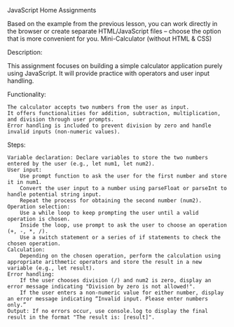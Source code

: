 JavaScript Home Assignments

Based on the example from the previous lesson, you can work directly in the browser or create separate HTML/JavaScript files – choose the option that is more convenient for you. 
Mini-Calculator (without HTML & CSS)

Description:

This assignment focuses on building a simple calculator application purely using JavaScript. It will provide practice with operators and user input handling.

Functionality:

    The calculator accepts two numbers from the user as input.
    It offers functionalities for addition, subtraction, multiplication, and division through user prompts.
    Error handling is included to prevent division by zero and handle invalid inputs (non-numeric values).

Steps:

    Variable declaration: Declare variables to store the two numbers entered by the user (e.g., let num1, let num2).
    User input:
        Use prompt function to ask the user for the first number and store it in num1.
        Convert the user input to a number using parseFloat or parseInt to handle potential string input.
        Repeat the process for obtaining the second number (num2).
    Operation selection:
        Use a while loop to keep prompting the user until a valid operation is chosen.
        Inside the loop, use prompt to ask the user to choose an operation (+, -, *, /).
        Use a switch statement or a series of if statements to check the chosen operation.
    Calculation:
        Depending on the chosen operation, perform the calculation using appropriate arithmetic operators and store the result in a new variable (e.g., let result).
    Error handling:
        If the user chooses division (/) and num2 is zero, display an error message indicating "Division by zero is not allowed!".
        If the user enters a non-numeric value for either number, display an error message indicating “Invalid input. Please enter numbers only.”
    Output: If no errors occur, use console.log to display the final result in the format "The result is: [result]".

